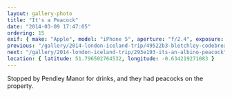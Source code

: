 ```yaml
---
layout: gallery-photo
title: "It's a Peacock"
date: "2014-03-09 17:47:05"
ordering: 15
exif: { make: "Apple", model: "iPhone 5", aperture: "f/2.4", exposure: "1/20" }
previous: "/gallery/2014-london-iceland-trip/49522b3-bletchley-codebreaking"
next: "/gallery/2014-london-iceland-trip/293e193-its-an-albino-peacock"
location: { latitude: 51.796502764532, longitude: -0.634219271083 }
---
```


Stopped by Pendley Manor for drinks, and they had peacocks on the property.
